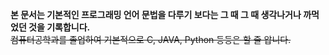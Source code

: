 __본 문서는 기본적인 프로그래밍 언어 문법을 다루기 보다는 그 때 그 때 생각나거나 까먹었던 것을 기록합니다.__  
~~컴퓨터공학과를 졸업하여 기본적으로 C, JAVA, Python 등등은 할 줄 압니다.~~